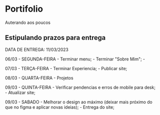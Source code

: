 # Portifolio
Auterando aos poucos

## Estipulando prazos para entrega

DATA DE ENTREGA: 11/03/2023

06/03 - SEGUNDA-FEIRA
        - Terminar menu;
        - Terminar "Sobre Mim";
        - 

07/03 - TERÇA-FEIRA
        - Terminar Experiencia;
        - Publicar site;

08/03 - QUARTA-FEIRA
        - Projetos

09/03 - QUINTA-FEIRA
        - Verificar pendencias e erros de mobile para desk;
        - Atualizar site;

09/03 - SABADO
        - Melhorar o design ao máximo (deixar mais próximo do que no figma e aplicar novas ideias);
        - Entrega do site;
